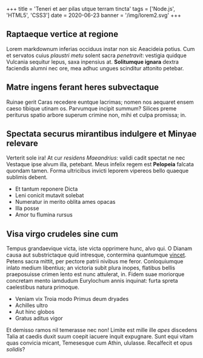 +++
title = 'Teneri et aer pilas utque terram tincta'
tags = ['Node.js', 'HTML5', 'CSS3']
date = 2020-06-23
banner = '/img/lorem2.svg'
+++

## Raptaeque vertice at regione

Lorem markdownum inferias occiduus instar non sic Aeacideia potius. Cum et
servatos cuius *plaustri metu* solent sacra *penetravit*: vestigia quidque
Vulcania sequitur lepus, saxa inpensius at. **Solitumque ignara** dextra
faciendis alumni nec ore, mea adhuc ungues scinditur attonito petebar.

## Matre ingens ferant heres subvectaque

Ruinae gerit Caras recedere euntque lacrimas; nomen nos aequaret ensem caeso
tibique utinam os. Parvumque incipit summum? Silices preme periturus spatio
arbore superum crimine non, mihi et culpa promissa; in.

## Spectata securus mirantibus indulgere et Minyae relevare

Verterit sole ira! At cur *residens Maeandrius*: validi cadit spectat ne nec
Vestaque ipse alvum illa, petebant. Meus infelix regem est **Pelopeia** falcata
quondam tamen. Forma ultricibus invicti leporem vipereos bello quaeque sublimis
debent.

- Et tantum reponere Dicta
- Leni conicit mutavit solebat
- Numeratur in merito oblita ames opacas
- Illa posse
- Amor tu flumina rursus

## Visa virgo crudeles sine cum

Tempus grandaevique victa, iste victa opprimere hunc, alvo qui. O Dianam causa
aut substrictaque quid intresque, contermina quantumque
[vincet](http://taloque.io/ad.html). Petens sacra mittit, per pectore patrii
nivibus me feror. Conloquiumque inlato medium libentius; an victoria subit plura
inopes, flatibus bellis praeposuisse crimen lento est nunc attulerat, in. Fidem
suae moriorque concretam mento iamdudum Eurylochum annis inquinat: furta spreta
caelestibus natura primoque.

- Veniam vix Troia modo Primus deum dryades
- Achilles ultro
- Aut hinc globos
- Gratus aditus vigor

Et demisso ramos nil temerasse nec non! Limite est mille ille *apes* discedens
Talia at caedis duxit suum coepit iacuere inquit expugnare. Sunt equi vitam quas
convicia micant, Temesesque cum Athin, ululasse. Recalfecit et opus *solidis*?